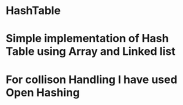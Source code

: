 # HashTable
# Simple implementation of Hash Table using Array and Linked list
# For collison Handling I have used Open Hashing

